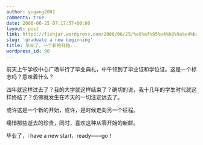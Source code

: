 ```yaml
---
author: yugang2002
comments: true
date: 2006-06-25 07:17:57+00:00
layout: post
link: https://fishjar.wordpress.com/2006/06/25/%e6%af%95%e4%b8%9a%e4%ba%86%ef%bc%8c%e4%b8%80%e4%b8%aa%e6%96%b0%e7%9a%84%e5%bc%80%e5%a7%8b/
slug: 'graduate a new beginning'
title: 毕业了，一个新的开始...
wordpress_id: 90
---
```


前天上午学校中心广场举行了毕业典礼，中午领到了毕业证和学位证。这是一个标志吗？意味着什么？




四年就这样过去了？我的大学就这样结束了？确切的说，我十几年的学生时代就这样终结了？仿佛就发生在昨天的一切注定远去了。




或许这是一个新的开始，或许，是时候走向另一个征程。




痛惜那些逝去的珍贵，同时，喜欢这种从零开始的新鲜。




毕业了，i have a new start，ready——go！
